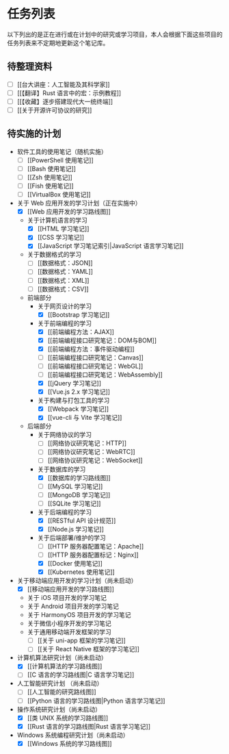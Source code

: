 # 任务列表

以下列出的是正在进行或在计划中的研究或学习项目，本人会根据下面这些项目的任务列表来不定期地更新这个笔记库。

## 待整理资料

- [ ] [[台大讲座：人工智能及其科学家]]
- [ ] [[【翻译】Rust 语言中的宏：示例教程]]
- [ ] [[【收藏】逐步搭建现代大一统终端]]
- [ ] [[关于开源许可协议的研究]]

## 待实施的计划

- 软件工具的使用笔记（随机实施）
  - [ ] [[PowerShell 使用笔记]]
  - [ ] [[Bash 使用笔记]]
  - [ ] [[Zsh 使用笔记]]
  - [ ] [[Fish 使用笔记]]
  - [ ] [[VirtualBox 使用笔记]]

- 关于 Web 应用开发的学习计划（正在实施中）
  - [x] [[Web 应用开发的学习路线图]]
  - 关于计算机语言的学习
    - [x] [[HTML 学习笔记]]
    - [x] [[CSS 学习笔记]]
    - [x] [[JavaScript 学习笔记索引|JavaScript 语言学习笔记]]
  - 关于数据格式的学习
    - [ ] [[数据格式：JSON]]
    - [ ] [[数据格式：YAML]]
    - [ ] [[数据格式：XML]]
    - [ ] [[数据格式：CSV]]
  - 前端部分
    - 关于网页设计的学习
      - [x] [[Bootstrap 学习笔记]]
    - 关于前端编程的学习
      - [x] [[前端编程方法：AJAX]]
      - [x] [[前端编程接口研究笔记：DOM与BOM]]
      - [x] [[前端编程方法：事件驱动编程]]
      - [ ] [[前端编程接口研究笔记：Canvas]]
      - [ ] [[前端编程接口研究笔记：WebGL]]
      - [ ] [[前端编程接口研究笔记：WebAssembly]]
      - [x] [[jQuery 学习笔记]]
      - [x] [[Vue.js 2.x 学习笔记]]
    - 关于构建与打包工具的学习
      - [x] [[Webpack 学习笔记]]
      - [x] [[vue-cli 与 Vite 学习笔记]]
  - 后端部分
    - 关于网络协议的学习
      - [ ] [[网络协议研究笔记：HTTP]]
      - [ ] [[网络协议研究笔记：WebRTC]]
      - [ ] [[网络协议研究笔记：WebSocket]]
    - 关于数据库的学习
      - [x] [[数据库的学习路线图]]
      - [ ] [[MySQL 学习笔记]]
      - [ ] [[MongoDB 学习笔记]]
      - [ ] [[SQLite 学习笔记]]
    - 关于后端编程的学习
      - [x] [[RESTful API 设计规范]]
      - [x] [[Node.js 学习笔记]]
    - 关于后端部署/维护的学习
      - [ ] [[HTTP 服务器配置笔记：Apache]]
      - [ ] [[HTTP 服务器配置标记：Nginx]]
      - [x] [[Docker 使用笔记]]
      - [x] [[Kubernetes 使用笔记]]

- 关于移动端应用开发的学习计划（尚未启动）
  - [x] [[移动端应用开发的学习路线图]]
  - 关于 iOS 项目开发的学习笔记
  - 关于 Android 项目开发的学习笔记
  - 关于 HarmonyOS 项目开发的学习笔记
  - 关于微信小程序开发的学习笔记
  - 关于通用移动端开发框架的学习
    - [ ] [[关于 uni-app 框架的学习笔记]]
    - [ ] [[关于 React Native 框架的学习笔记]]

- 计算机算法研究计划（尚未启动）
  - [x] [[计算机算法的学习路线图]]
  - [ ] [[C 语言的学习路线图|C 语言学习笔记]]

- 人工智能研究计划 （尚未启动）
  - [ ] [[人工智能的研究路线图]]
  - [ ] [[Python 语言的学习路线图|Python 语言学习笔记]]

- 操作系统研究计划（尚未启动）
  - [x] [[类 UNIX 系统的学习路线图]]
  - [x] [[Rust 语言的学习路线图|Rust 语言学习笔记]]

- Windows 系统编程研究计划（尚未启动）
  - [x] [[Windows 系统的学习路线图]]
